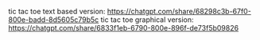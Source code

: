 tic tac toe text based version: https://chatgpt.com/share/68298c3b-67f0-800e-badd-8d5605c79b5c
tic tac toe graphical version: https://chatgpt.com/share/6833f1eb-6790-800e-896f-de73f5b09826
